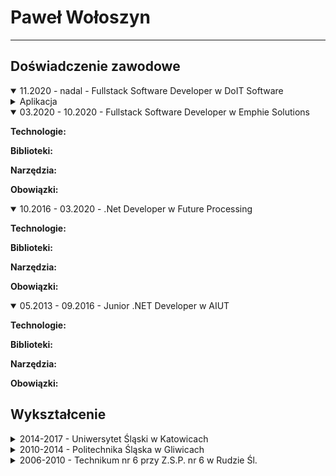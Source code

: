 # Paweł Wołoszyn
---
## Doświadczenie zawodowe
<details class="details" open>
  <summary>11.2020 - nadal - Fullstack Software Developer w DoIT Software</summary>
  <details class="details-project">
    <summary>Aplikacja </summary>
    <p><b>Technologie:</b></p>
    <p><b>Biblioteki:</b></p>
    <p><b>Narzędzia:</b></p>
    <p><b>Obowiązki:</b></p>
  </details>
</details>

<details class="details" open>
  <summary>03.2020 - 10.2020 - Fullstack Software Developer w Emphie Solutions</summary>
  <p><b>Technologie:</b></p>
  <p><b>Biblioteki:</b></p>
  <p><b>Narzędzia:</b></p>
  <p><b>Obowiązki:</b></p>
</details>

<details class="details" open>
  <summary>10.2016 - 03.2020 - .Net Developer w Future Processing</summary>
  <p><b>Technologie:</b></p>
  <p><b>Biblioteki:</b></p>
  <p><b>Narzędzia:</b></p>
  <p><b>Obowiązki:</b></p>
</details>

<details class="details" open>
  <summary>05.2013 - 09.2016 - Junior .NET Developer w AIUT</summary>
  <p><b>Technologie:</b></p>
  <p><b>Biblioteki:</b></p>
  <p><b>Narzędzia:</b></p>
  <p><b>Obowiązki:</b></p>
</details>

## Wykształcenie
<details class="details">
  <summary>2014-2017 - Uniwersytet Śląski w Katowicach</summary>
  <p><small>Studia magisterskie</small></p>
  <p><b>Wydział:</b> Informatyki i Nauki o Materiałach</p>
  <p><b>Kierunek:</b> Informatyka</p>
  <p><b>Rodzaj studiów:</b> Magisterskie</p>
  <p><b>Specjalizacja:</b> Inżynieria Jakości Oprogramowania</p>
</details>

<details class="details">
  <summary>2010-2014 - Politechnika Śląska w Gliwicach</summary>
  <p><small>Studia inżynierskie</small></p>
  <p><b>Wydział:</b> Elektryczny</p>
  <p><b>Kierunek:</b> Informatyka</p>
  <p><b>Rodzaj studiów:</b> Inżynierskie</p>
  <p><b>Specjalizacja:</b> Oprogramowanie w systemach elektrycznych</p>
</details>

<details class="details">
  <summary>2006-2010 - Technikum nr 6 przy Z.S.P. nr 6 w Rudzie Śl.</summary>
  <p><small>Szkoła średnia</small></p>
  <p><b>Zawód:</b> Technik Informatyk</p>
  <p><b>Specjalizacja:</b> Administracja Systemów Operacyjnych</p>
</details>
